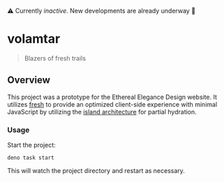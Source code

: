 :warning: Currently *inactive*. New developments are already underway :rocket:

# volamtar

> Blazers of fresh trails

## Overview

This project was a prototype for the Ethereal Elegance Design website. It utilizes [fresh] to provide an optimized client-side experience with minimal JavaScript by utilizing the [island architecture] for partial hydration.

### Usage

Start the project:

```
deno task start
```

This will watch the project directory and restart as necessary.

<!-- References -->

[fresh]: https://fresh.deno.dev
[island architecture]: https://www.patterns.dev/posts/islands-architecture/
